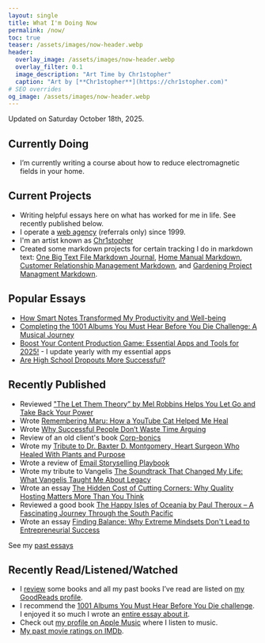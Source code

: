 ```yaml
---
layout: single
title: What I'm Doing Now
permalink: /now/
toc: true
teaser: /assets/images/now-header.webp
header:
  overlay_image: /assets/images/now-header.webp
  overlay_filter: 0.1
  image_description: "Art Time by Chr1stopher"
  caption: "Art by [**Chr1stopher**](https://chr1stopher.com)"
# SEO overrides
og_image: /assets/images/now-header.webp
---
```

Updated on Saturday October 18th, 2025.

## Currently Doing
- I’m currently writing a course about how to reduce electromagnetic fields in your home.

## Current Projects
- Writing helpful essays here on what has worked for me in life. See recently published below.
- I operate a [web agency](/whodefinesyou) (referrals only) since 1999.
- I'm an artist known as [Chr1stopher](/chr1stopher)
- Created some markdown projects for certain tracking I do in markdown text: [One Big Text File Markdown Journal](/obtf), [Home Manual Markdown](/home-manual), [Customer Relationship Management Markdown](/crm), and [Gardening Project Managment Markdown](/gardening).

## Popular Essays
- [How Smart Notes Transformed My Productivity and Well-being](/smart-notes/)
- [Completing the 1001 Albums You Must Hear Before You Die Challenge: A Musical Journey](/1001-albums/)
- [Boost Your Content Production Game: Essential Apps and Tools for 2025!](/workflow/) - I update yearly with my essential apps
- [Are High School Dropouts More Successful?](/high-school-dropouts-are-more-successful/)

## Recently Published
- Reviewed ["The Let Them Theory” by Mel Robbins Helps You Let Go and Take Back Your Power](/let-them-theory-mel-robbins-review/)
- Wrote [Remembering Maru: How a YouTube Cat Helped Me Heal](https://christophersherrod.com/maru/)
- Wrote [Why Successful People Don’t Waste Time Arguing](https://christophersherrod.com/arguing/)
- Review of an old client's book [Corp-bonics](/corp-bonics/)
- Wrote my [Tribute to Dr. Baxter D. Montgomery, Heart Surgeon Who Healed With Plants and Purpose](/montgomery/)
- Wrote a review of [Email Storyselling Playbook](/email-storyselling/)
- Wrote my tribute to Vangelis [The Soundtrack That Changed My Life: What Vangelis Taught Me About Legacy](/vangelis)
- Wrote an essay [The Hidden Cost of Cutting Corners: Why Quality Hosting Matters More Than You Think](/why-good-hosting-matters/)
- Reviewed a good book [The Happy Isles of Oceania by Paul Theroux – A Fascinating Journey Through the South Pacific]("/happy-isles-of-oceania/)
- Wrote an essay [Finding Balance: Why Extreme Mindsets Don't Lead to Entrepreneurial Success](/finding-balance/)

See my [past essays](/categories/)

## Recently Read/Listened/Watched
- I [review](/categories/#reviews) some books and all my past books I’ve read are listed on [my GoodReads profile](https://www.goodreads.com/christophersherrod).
- I recommend the [1001 Albums You Must Hear Before You Die challenge](https://1001albumsgenerator.com/shares/6093ff2a336e5a7f8b50c476). I enjoyed it so much I wrote an [entire essay about it](/1001-albums/).
- Check out [my profile on Apple Music](https://music.apple.com/profile/clsherrod) where I listen to music.
- [My past movie ratings on IMDb](https://www.imdb.com/user/ur119282955/ratings).